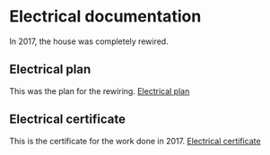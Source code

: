 # Electrical documentation 

In 2017, the house was completely rewired. 

## Electrical plan
This was the plan for the rewiring. 
[Electrical plan](/32westend_electrical_plan.pdf)

## Electrical certificate
This is the certificate for the work done in 2017. 
[Electrical certificate](/electrical-certificate-2017.pdf)
